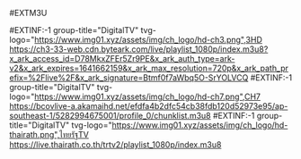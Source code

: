#EXTM3U

#EXTINF:-1 group-title="DigitalTV" tvg-logo="https://www.img01.xyz/assets/img/ch_logo/hd-ch3.png",3HD
https://ch3-33-web.cdn.byteark.com/live/playlist_1080p/index.m3u8?x_ark_access_id=D78MkxZFEr5Zr9PE&x_ark_auth_type=ark-v2&x_ark_expires=1641662159&x_ark_max_resolution=720p&x_ark_path_prefix=%2Flive%2F&x_ark_signature=Btmf0f7aWbq5O-SrYOLVCQ
#EXTINF:-1 group-title="DigitalTV" tvg-logo="https://www.img01.xyz/assets/img/ch_logo/hd-ch7.png",CH7
https://bcovlive-a.akamaihd.net/efdfa4b2dfc54cb38fdb120d52973e95/ap-southeast-1/5282994675001/profile_0/chunklist.m3u8
#EXTINF:-1 group-title="DigitalTV" tvg-logo="https://www.img01.xyz/assets/img/ch_logo/hd-thairath.png",ไทยรัฐTV
https://live.thairath.co.th/trtv2/playlist_1080p/index.m3u8
